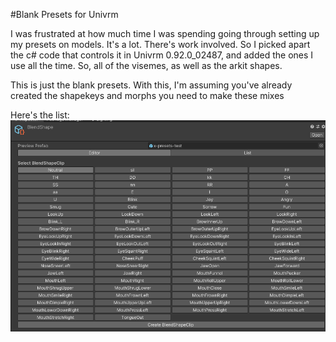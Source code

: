 #Blank Presets for Univrm

I was frustrated at how much time I was spending going through setting up my presets on models. It's a lot. There's work involved.
So I picked apart the c# code that controls it in Univrm 0.92.0_02487, and added the ones I use all the time. So, all of the visemes, as well as the arkit shapes.

This is just the blank presets. With this, I'm assuming you've already created the shapekeys and morphs you need to make these mixes

Here's the list:
![all of the presets](all-of-them.png)

